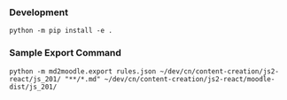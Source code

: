 ### Development

```
python -m pip install -e .
```


### Sample Export Command

```shell
python -m md2moodle.export rules.json ~/dev/cn/content-creation/js2-react/js_201/ "**/*.md" ~/dev/cn/content-creation/js2-react/moodle-dist/js_201/
```